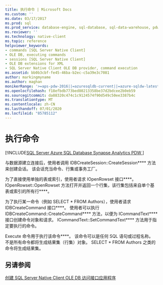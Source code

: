 ```yaml
---
title: 执行命令 | Microsoft Docs
ms.custom: ''
ms.date: 03/17/2017
ms.prod: sql
ms.prod_service: database-engine, sql-database, sql-data-warehouse, pdw
ms.reviewer: ''
ms.technology: native-client
ms.topic: reference
helpviewer_keywords:
- commands [SQL Server Native Client]
- OLE DB, executing commands
- sessions [SQL Server Native Client]
- OLE DB extensions for XML
- SQL Server Native Client OLE DB provider, command execution
ms.assetid: bb0b3cbf-fe45-46ba-b2ec-c5a39e3c7081
author: markingmyname
ms.author: maghan
monikerRange: '>=aps-pdw-2016||=azuresqldb-current||=azure-sqldw-latest||>=sql-server-2016||=sqlallproducts-allversions||>=sql-server-linux-2017||=azuresqldb-mi-current'
ms.openlocfilehash: f18efbdb773bed80213358be37d2bdcee2b0eb59
ms.sourcegitcommit: da88320c474c1c9124574f90d549c50ee3387b4c
ms.translationtype: MT
ms.contentlocale: zh-CN
ms.lasthandoff: 07/01/2020
ms.locfileid: "85785112"
---
```

# <a name="executing-a-command"></a>执行命令
[!INCLUDE[SQL Server Azure SQL Database Synapse Analytics PDW ](../../includes/applies-to-version/sql-asdb-asdbmi-asdw-pdw.md)]

  与数据源建立连接后，使用者调用 IDBCreateSession::CreateSession**** 方法来创建会话。 该会话充当命令、行集或事务工厂。  
  
 为了直接使用单独的表或索引，使用者请求 IOpenRowset 接口****。 IOpenRowset::OpenRowset 方法打开并返回一个行集，该行集包括来自单个基表或索引的所有行****。  
  
 为了执行某一命令（例如 SELECT \* FROM Authors），使用者请求 IDBCreateCommand 接口****。 使用者可以执行 IDBCreateCommand::CreateCommand**** 方法，以便为 ICommandText**** 接口创建命令对象和请求。 ICommandText::SetCommandText**** 方法用于指定要执行的命令。  
  
 Execute 命令用于执行该命令****。 该命令可以是任何 SQL 语句或过程名称。 不是所有命令都将生成结果集（行集）对象。 SELECT * FROM Authors 之类的命令将生成结果集。  
  
## <a name="see-also"></a>另请参阅  
 [创建 SQL Server Native Client OLE DB 访问接口应用程序](../../relational-databases/native-client-ole-db-provider/creating-a-sql-server-native-client-ole-db-provider-application.md)  
  
  

